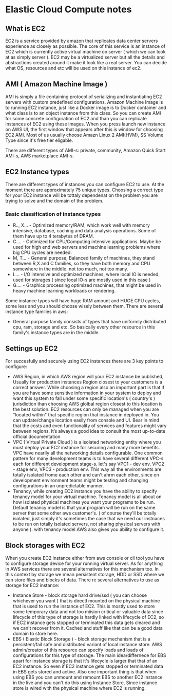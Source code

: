 # Elastic Cloud Compute notes
## What is EC2
EC2 is a service provided by amazon that replicates data center servers experience as closely as possible.
The core of this service is an instance of EC2 which is currently active virtual machine on server ( which we can look at as simply server ).
EC2 may be a virtualized server but all the details and  abstractions created around it make it look
like a real server. You can decide what OS, resources and etc will be used on this instance of ec2.

## AMI ( Amazon Machine Image )
AMI is simply a file containing protocol of serializing and instantiating EC2 servers with custom predefined configurations.
Amazon Machine Image is to running EC2 instance, just like a Docker image is to Docker container and what class is to an object instance from this class.
So you can create AMI for some concrete configuration of EC2 and than you can replicate instances of EC2 using these images.
When you press launch new instance on AWS UI, the first window that appears after this is window for choosing EC2 AMI. Most of us usually choose
Amazn Linux 2 AMI(HVM), SS Volume Type since it's free tier eligable.

There are different types of AMI-s: private, community, Amazon Quick Start AMI-s, AWS marketplace AMI-s.

## EC2 Instance types
There are different types of instances you can configure EC2 to use. At the moment there are approximately 75 unique types.
Choosing a correct type for your EC2 instance will be tottaly dependenat on the problem you are trying to solve and the domain
of the problem.
### Basic classification of instance types
- R.., X... - Optimized memory/RAM, which work well with memory intensive, database, caching and data analysis operations. Some of them have
up to 4 terabytes of DRAM.
- C.... - Optimized for CPU/Computing intensive applications.  Maybe be used for high end web servers and machine learning problems
where big CPU cycles are needed.
- M, T... - General purpose, Balanced family of machines, they stand between R,X and C families, so they have both memory and CPU somewhere in the middle. not too much,
not too many.
- I.... - I/O intensive and optimized machines, where local IO is needed, used for storages ( since local IO-s are mostly used in this case )
- G.... - Graphics processing optimized machines, that might be used in heavy machine learning workloads or rendering.

Some instance types will have huge RAM amount and HUGE CPU cycles, some less and you should choose wisely between them.
There are several instance type families in aws:
- General purpose family consists of types that have uniformly distributed cpu, ram, storage and etc. So basically every other resource
in this family's instance types are in the middle.

## Settings up EC2
For succesfully and securely using EC2 instances there are 3 key points to configure:
- AWS Region, in which AWS region will your EC2 instance be published, Usually for production instances Region closest to your customers is a 
correct answer. While choosing a region also an important part is that if you are have some sensitive information in your system to deploy and want
this system to fall under some specific location's ( country's ) jurisdiction than choosing AWS glolbal region closest to this location is the best solution.
EC2 resources can only be managed when you are "located within" that specific region that instance in deployed in. You can update/change location easily from console and UI.
Bear in mind that the costs and even functionality of services and features might vary between regions. It’s always a good idea to consult the most up-to-date official documentation
- VPC ( Virtual Private Cloud ) is a isolated networking entity where you must deploy your EC2 instance for securing and many more benefits. VPC have nearlly all the networking details
configurable. One common pattern for many development teams is to have several different VPC-s each for different development stage-s. let's say VPC1 - dev env. VPC2 - stage env, VPC3 - production env. This way all the environments are totally isolated frome each other and can't ahrm each other, since on development environment teams might be testing and changing configurations in an 
unpredictable manner.
- Tenancy, while creating EC2 instance you have the ability to specify tenancy model for your virtual machine.  Tenancy model is all about on how isolated physical machines you want your
programs to be run. Default tenancy model is that your program will be run on the same server that some other aws customer's. ( of course they'll be totally isolated, just simply it's sometimes the case that we need our instnaces to be run on totally isolated servers, not sharing physical servers with anyone ). with tenancy model AWS also gives you ability to configure it. 

## Block storages with EC2
When you create EC2 instance either from aws console or cli tool you have to configure storage device for your running virtual server. As for anything in AWS services
there are several alternatives for this mechanism too. In this context by storage we mean persistent storage, HDD or SSD where we can store files and blocks of data.
There re several alternatives to use as storage for EC2 instance:
- Instance Store - block storage hard drive/ssd ( you can choose whichever you want ) that is directl mounted on the physical machine that is used to run the instance of EC2.
This is mostly used to store some temporary data and not too miision critical or valuable data since lifecycle of this type of storage is hardly linked with lifecycle of EC2, so
if EC2 instance gets stopped or terminated this data gets cleared and we can't recover from it. Cached and stuff like that can be a good data domain to store here.
- EBS ( Elastic Block Storage ) - block storage mechanism that is a persistent/fail safe and distributed variant of local instance store. AWS admin/creator of this resource can specify
loads and loads of configurations for this type of storage. The main idea/differnece for EBS apart for instance storage is that it's lifecycle is larger that that of an EC2 instance. So even if EC2 instance gets stopped or terminated data in EBS gets stored and active. Also one important thing is that when using EBS you can unmount and remount EBS to another EC2 instance in the live and you can't do this using Instance Store, Since instance store is wired with the physical machine where EC2 is running.
